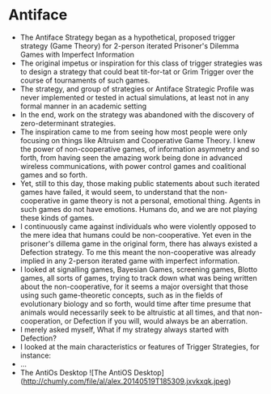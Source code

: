 Antiface
========
* The Antiface Strategy began as a hypothetical, proposed trigger strategy (Game Theory) for 2-person iterated Prisoner's Dilemma Games with Imperfect Information
* The original impetus or inspiration for this class of trigger strategies was to design a strategy that could beat tit-for-tat or Grim Trigger over the course of tournaments of such games.
* The strategy, and group of strategies or Antiface Strategic Profile was never implemented or tested in actual simulations, at least not in any formal manner in an academic setting
* In the end, work on the strategy was abandoned with the discovery of zero-determinant strategies.
* The inspiration came to me from seeing how most people were only focusing on things like Altruism and Cooperative Game Theory. I knew the power of non-cooperative games, of information asymmetry and so forth, from having seen the amazing work being done in advanced wireless communications, with power control games and coalitional games and so forth.
* Yet, still to this day, those making public statements about such iterated games have failed, it would seem, to understand that the non-cooperative in game theory is not a personal, emotional thing. Agents in such games do not have emotions. Humans do, and we are not playing these kinds of games.
* I continuously came against individuals who were violently opposed to the mere idea that humans could be non-cooperative. Yet even in the prisoner's dillema game in the original form, there has always existed a Defection strategy. To me this meant the non-cooperative was already implied in any 2-person iterated game with imperfect information.
* I looked at signalling games, Bayesian Games, screening games, Blotto games, all sorts of games, trying to track down what was being written about the non-cooperative, for it seems a major oversight that those using such game-theoretic concepts, such as in the fields of evolutionary biology and so forth, would time after time presume that animals would necessarily seek to be altruistic at all times, and that non-cooperation, or Defection if you will, would always be an aberration.
* I merely asked myself, What if my strategy always started with Defection?
* I looked at the main characteristics or features of Trigger Strategies, for instance:
* ...
* The AntiOs Desktop
![The AntiOS Desktop] (http://chumly.com/file/al/alex.20140519T185309.jxvkxqk.jpeg)
